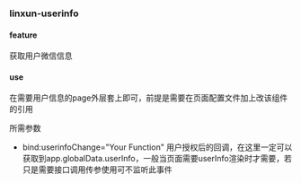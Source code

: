 ### linxun-userinfo 

#### feature

获取用户微信信息

#### use

在需要用户信息的page外层套上<code><linxun-userinfo></linxun-userinfo></code>即可，前提是需要在页面配置文件加上改该组件的引用

所需参数
* bind:userinfoChange="Your Function" 用户授权后的回调，在这里一定可以获取到app.globalData.userInfo，一般当页面需要userInfo渲染时才需要，若只是需要接口调用传参使用可不监听此事件